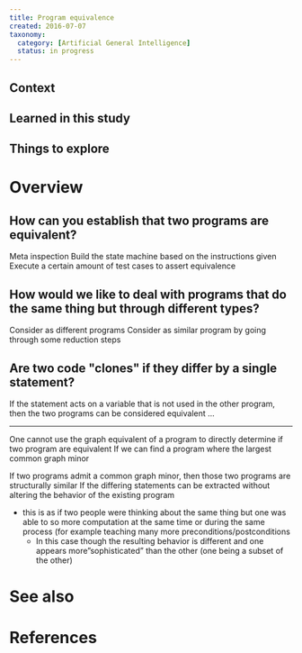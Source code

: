 ```yaml
---
title: Program equivalence
created: 2016-07-07
taxonomy:
  category: [Artificial General Intelligence]
  status: in progress
---
```


## Context

## Learned in this study

## Things to explore

# Overview

## How can you establish that two programs are equivalent?
Meta inspection
Build the state machine based on the instructions given
Execute a certain amount of test cases to assert equivalence

## How would we like to deal with programs that do the same thing but through different types?
Consider as different programs
Consider as similar program by going through some reduction steps

## Are two code "clones" if they differ by a single statement?
If the statement acts on a variable that is not used in the other program, then the two programs can be considered equivalent ...

---

One cannot use the graph equivalent of a program to directly determine if two program are equivalent
If we can find a program where the largest common graph minor

If two programs admit a common graph minor, then those two programs are structurally similar
If the differing statements can be extracted without altering the behavior of the existing program

* this is as if two people were thinking about the same thing but one was able to so more computation at the same time or during the same process (for example teaching many more preconditions/postconditions
	* In this case though the resulting behavior is different and one appears more”sophisticated” than the other (one being a subset of the other)

# See also

# References
